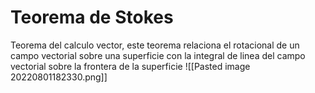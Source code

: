 # Teorema de Stokes
Teorema del calculo vector, este teorema relaciona el rotacional de un campo vectorial sobre una superficie con la integral de linea del campo vectorial sobre la frontera de la superficie
![[Pasted image 20220801182330.png]]
